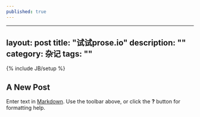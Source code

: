 ```yaml
---
published: true
---
```


---
layout: post
title: "试试prose.io"
description: ""
category: 杂记
tags: "" 
---
{% include JB/setup %}



## A New Post

Enter text in [Markdown](http://daringfireball.net/projects/markdown/). Use the toolbar above, or click the **?** button for formatting help.